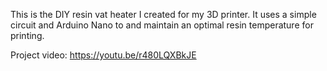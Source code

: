 This is the DIY resin vat heater I created for my 3D printer. It uses a simple circuit and Arduino Nano to and maintain an optimal resin temperature for printing.

Project video: https://youtu.be/r480LQXBkJE
